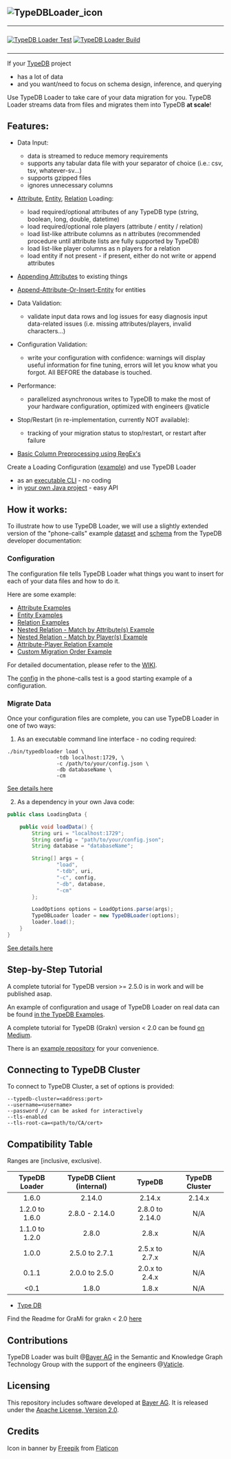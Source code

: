 ![TypeDBLoader_icon](https://github.com/bayer-science-for-a-better-life/grami/blob/master/typedbloader.png?raw=true)
---
---

###  

[![TypeDB Loader Test](https://github.com/bayer-science-for-a-better-life/grami/actions/workflows/testandbuild.yaml/badge.svg)](https://github.com/bayer-science-for-a-better-life/grami/actions/workflows/testandbuild.yaml)
[![TypeDB Loader Build](https://github.com/bayer-science-for-a-better-life/grami/actions/workflows/release.yaml/badge.svg)](https://github.com/bayer-science-for-a-better-life/grami/actions/workflows/release.yaml)

###

---

If your [TypeDB](https://github.com/vaticle/typedb) project

- has a lot of data
- and you want/need to focus on schema design, inference, and querying

Use TypeDB Loader to take care of your data migration for you. TypeDB Loader streams data from files and migrates them
into TypeDB **at scale**!

## Features:

- Data Input:
    - data is streamed to reduce memory requirements
    - supports any tabular data file with your separator of choice (i.e.: csv, tsv, whatever-sv...)
    - supports gzipped files
    - ignores unnecessary columns
- [Attribute](https://github.com/typedb-osi/typedb-loader/wiki/02-Loading-Attributes), [Entity](https://github.com/typedb-osi/typedb-loader/wiki/03-Loading-Entities), [Relation](https://github.com/typedb-osi/typedb-loader/wiki/04-Loading-Relations)
  Loading:
    - load required/optional attributes of any TypeDB type (string, boolean, long, double, datetime)
    - load required/optional role players (attribute / entity / relation)
    - load list-like attribute columns as n attributes (recommended procedure until attribute lists are fully supported
      by TypeDB)
    - load list-like player columns as n players for a relation
    - load entity if not present - if present, either do not write or append attributes
- [Appending Attributes](https://github.com/typedb-osi/typedb-loader/wiki/05-Appending-Attributes) to existing things
- [Append-Attribute-Or-Insert-Entity](https://github.com/typedb-osi/typedb-loader/wiki/06-Append-Or-Insert) for entities
- Data Validation:
    - validate input data rows and log issues for easy diagnosis input data-related issues (i.e. missing
      attributes/players, invalid characters...)
- Configuration Validation:
    - write your configuration with confidence: warnings will display useful information for fine tuning, errors will
      let you know what you forgot. All BEFORE the database is touched.
- Performance:
    - parallelized asynchronous writes to TypeDB to make the most of your hardware configuration, optimized with
      engineers @vaticle
- Stop/Restart (in re-implementation, currently NOT available):
    - tracking of your migration status to stop/restart, or restart after failure

- [Basic Column Preprocessing using RegEx's](https://github.com/typedb-osi/typedb-loader/wiki/08-Preprocessing)

Create a Loading
Configuration ([example](https://github.com/typedb-osi/typedb-loader/blob/master/src/test/resources/phoneCalls/config.json))
and use TypeDB Loader

- as an [executable CLI](https://github.com/typedb-osi/typedb-loader/wiki/10-TypeDB-Loader-as-Executable-CLI) - no
  coding
- in [your own Java project](https://github.com/typedb-osi/typedb-loader/wiki/09-TypeDB-Loader-as-Dependency) - easy API

## How it works:

To illustrate how to use TypeDB Loader, we will use a slightly extended version of the "phone-calls"
example [dataset](https://github.com/typedb-osi/typedb-loader/tree/master/src/test/resources/phoneCalls)
and [schema](https://github.com/typedb-osi/typedb-loader/blob/master/src/test/resources/phoneCalls/schema.gql) from the
TypeDB developer documentation:

### Configuration

The configuration file tells TypeDB Loader what things you want to insert for each of your data files and how to do it.

Here are some example:

- [Attribute Examples](https://github.com/typedb-osi/typedb-loader/wiki/02-Loading-Attributes)
- [Entity Examples](https://github.com/typedb-osi/typedb-loader/wiki/03-Loading-Entities)
- [Relation Examples](https://github.com/typedb-osi/typedb-loader/wiki/04-Loading-Relations)
- [Nested Relation - Match by Attribute(s) Example](https://github.com/typedb-osi/typedb-loader/wiki/04-Loading-Relations#loading-relations-with-entityrelation-players-matched-on-attribute-ownerships-incl-nested-relations)
- [Nested Relation - Match by Player(s) Example](https://github.com/typedb-osi/typedb-loader/wiki/04-Loading-Relations#loading-relations-relation-players-matching-on-players-in-playing-relation-incl-nested-relations)
- [Attribute-Player Relation Example](https://github.com/typedb-osi/typedb-loader/wiki/04-Loading-Relations#loading-relations-with-attribute-players)
- [Custom Migration Order Example](https://github.com/typedb-osi/typedb-loader/wiki/07-Custom-Load-Order)

For detailed documentation, please refer to the [WIKI](https://github.com/bayer-science-for-a-better-life/grami/wiki).

The [config](https://github.com/typedb-osi/typedb-loader/tree/master/src/test/resources/phoneCalls/config.json) in the
phone-calls test is a good starting example of a configuration.

### Migrate Data

Once your configuration files are complete, you can use TypeDB Loader in one of two ways:

1. As an executable command line interface - no coding required:

```Shell
./bin/typedbloader load \
                -tdb localhost:1729, \
                -c /path/to/your/config.json \
                -db databaseName \
                -cm
```

[See details here](https://github.com/typedb-osi/typedb-loader/wiki/10-TypeDB-Loader-as-Executable-CLI)

2. As a dependency in your own Java code:

```Java
public class LoadingData {

    public void loadData() {
        String uri = "localhost:1729";
        String config = "path/to/your/config.json";
        String database = "databaseName";

        String[] args = {
                "load",
                "-tdb", uri,
                "-c", config,
                "-db", database,
                "-cm"
        };

        LoadOptions options = LoadOptions.parse(args);
        TypeDBLoader loader = new TypeDBLoader(options);
        loader.load();
    }
}
```

[See details here](https://github.com/typedb-osi/typedb-loader/wiki/09-TypeDB-Loader-as-Dependency)

## Step-by-Step Tutorial

A complete tutorial for TypeDB version >= 2.5.0 is in work and will be published asap.

An example of configuration and usage of TypeDB Loader on real data can be
found [in the TypeDB Examples](https://github.com/vaticle/typedb-examples/tree/master/biology/catalogue_of_life).

A complete tutorial for TypeDB (Grakn) version < 2.0 can be
found [on Medium](https://medium.com/@hkuich/introducing-grami-a-data-migration-tool-for-grakn-d4051582f867).

There is an [example repository](https://github.com/bayer-science-for-a-better-life/grami-example) for your convenience.

## Connecting to TypeDB Cluster

To connect to TypeDB Cluster, a set of options is provided:
```
--typedb-cluster=<address:port>
--username=<username>
--password // can be asked for interactively
--tls-enabled
--tls-root-ca=<path/to/CA/cert>
```

## Compatibility Table

Ranges are [inclusive, exclusive).

| TypeDB Loader  | TypeDB Client (internal) |     TypeDB      | TypeDB Cluster |
|:--------------:|:------------------------:|:---------------:|:--------------:|
|     1.6.0      |          2.14.0          |     2.14.x      |     2.14.x     |
| 1.2.0 to 1.6.0 |      2.8.0 - 2.14.0      | 2.8.0 to 2.14.0 |      N/A       |
| 1.1.0 to 1.2.0 |          2.8.0           |      2.8.x      |      N/A       |
|     1.0.0      |      2.5.0 to 2.7.1      | 2.5.x to 2.7.x  |      N/A       |
|     0.1.1      |      2.0.0 to 2.5.0      | 2.0.x to 2.4.x  |      N/A       |
|      <0.1      |          1.8.0           |      1.8.x      |      N/A       |

* [Type DB](https://github.com/vaticle/typedb)

Find the Readme for GraMi for grakn < 2.0 [here](https://github.com/bayer-science-for-a-better-life/grami/blob/b3d6d272c409d6c40254354027b49f90b255e1c3/README.md)

## Contributions

TypeDB Loader was built @[Bayer AG](https://www.bayer.com/) in the Semantic and Knowledge Graph Technology Group with
the support of the engineers @[Vaticle](https://github.com/vaticle).

## Licensing

This repository includes software developed at [Bayer AG](https://www.bayer.com/). It is released under
the [Apache License, Version 2.0](https://www.apache.org/licenses/LICENSE-2.0).

## Credits

Icon in banner by [Freepik](https://www.freepik.com") from [Flaticon](https://www.flaticon.com/)
